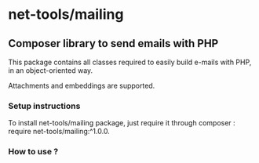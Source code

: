 # net-tools/mailing

## Composer library to send emails with PHP

This package contains all classes required to easily build e-mails with PHP, in an object-oriented way.

Attachments and embeddings are supported.


### Setup instructions

To install net-tools/mailing package, just require it through composer : require net-tools/mailing:^1.0.0.


### How to use ?



